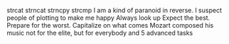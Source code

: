 strcat strncat strncpy strcmp  I am a kind of paranoid in reverse. I suspect people of plotting to make me happy Always look up Expect the best. Prepare for the worst. Capitalize on what comes Mozart composed his music not for the elite, but for everybody and 5 advanced tasks
